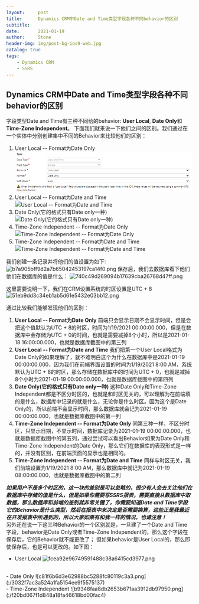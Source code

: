 ```yaml
---
layout:     post
title:      Dynamics CRM中Date and Time类型字段各种不同behavior的区别
subtitle:   
date:       2021-01-19
author:     Stone
header-img: img/post-bg-ios9-web.jpg
catalog: true
tags:
    - Dynamics CRM
	- SSRS
---
```


## Dynamics CRM中Date and Time类型字段各种不同behavior的区别
字段类型Date and Time有三种不同给的behavior: **User Local**, **Date Only**和**Time-Zone Independent**。
下面我们就来说一下他们之间的区别。我们通过在一个实体中分别创建集中不同的Behavior来比较他们的区别：
1. User Local -- Format为Date Only
![User Local-Date Only](https://github.com/hdjgreen/dynamicscrm.github.io/raw/master/img/20210119/1.png)
2. User Local -- Format为Date and Time
![User Local -- Format为Date and Time](:/91b9a2ebb4484ab8a9f9a9dfd655c1a0)
3. Date Only(它的格式只有Date only一种)
![Date Only(它的格式只有Date only一种)](:/c90293608dc148d68bdf3a5b6d4ea03b)
4. Time-Zone Independent -- Format为Date Only
![Time-Zone Independent -- Format为Date Only](:/1e2eb55b754c4a1fa97081c81899e42b)
5. Time-Zone Independent -- Format为Date and Time
![Time-Zone Independent -- Format为Date and Time](:/3c70c2a4f75d438fa45435a86a675fb4)

我们创建一条记录并将他们的值设置为如下:
![b7a905bff9d2a7b65042453197ca14f0.png](:/4f5059ccd44947cbaba61f477a8d7f7c)
保存后，我们去数据库看下他们他们在数据库的值是什么：
![740c49d269094b17639cba26768d47ff.png](:/2ea919056e5049abad3df39c2eef215c)

这里需要说明一下，我们在CRM设置系统的时区设置是UTC + 8
![51eb9dd3c34eb1ab5d61e5432e03bb12.png](:/29ed1de3f1fa4f5b9145f1c6d5892b93)

通过比较我们能够发现他们的区别：
1. **User Local -- Format为Date Only**
前端只会显示日期不会显示时间，但是会把这个值默认为UTC + 8的时区，时间为1/19/2021 00:00:00.000，但是在数据库中会存储为UTC + 0的时间，也就是需要减掉8个小时，所以是2021-01-18 16:00:00.000，也就是数据库截图中的第三列
2. **User Local -- Format为Date and Time**
我们把第一个User Local格式为Date Only的如果理解了，就不难明白这个为什么在数据库中是2021-01-19 00:00:00.000，因为我们在前端界面设置的时间为1/19/2021 8:00 AM，系统默认为UTC + 8的时区，那么存储在数据库中的时间为UTC + 0，也就是减掉8个小时为2021-01-19 00:00:00.000，也就是数据库截图中的第四列
3. **Date Only(它的格式只有Date only一种)**
这种Date Only和Time-Zone Independent都是不区分时区的，也就是和时区无关的，可以理解为在前端填的是什么，数据库中记录的就是什么，无论你是什么时区。因为这个是Date Only的，所以前端不会显示时间，那么数据库就会记为2021-01-19 00:00:00.000，也就是数据库截图中的第一列
4. **Time-Zone Independent -- Format为Date Only**
同第三种一样，不区分时区，只显示日期，不显示时间，数据库记录为2021-01-19 00:00:00.000，也就是数据库截图中的第五列，通过尝试可以看出Behavior如果为Date Only和Time-Zone Independent的Date Only，那么它们在数据库的表现形式是一样的，并没有区别，在前端页面的显示也是相同的。
5. **Time-Zone Independent -- Format为Date and Time**
同样与时区无关，我们前端设置为1/19/2021 8:00 AM，那么数据库中就记为2021-01-19 08:00:00.000，也就是数据库截图中的第二列

***如果用户不是多个时区的，这一块的差别是可以忽略的，很少有人会去关注他们在数据库中存储的值是什么，但是如果你需要写SSRS报表，需要直接从数据库中取数据，那么数据库和前端的差别就非常关键了，你需要知道Date and Time字段它的Behavior是什么类型，然后在报表中来决定是否需要换算，这些正是我最近在开发报表中所遇到的，所以大家如果有和我一样的情况，也请注意！***
<br>
另外还在说一下这三种Behavior的一个区别就是，一旦建了一个Date and Time字段，behavior是Date Only或者Time-Zone Independent的，那么这个字段在保存后，它的Behavior就不能更改了；
但如果behavior是User Local的，那么即使保存后，也是可以更改的。如下图：
- User Local
![fcea92e96749591488c38a6415cd3977.png](:/79009aac3d954b558b606cf07a2423d8) 
<br>
- Date Only
![c81f6b6d3e62988bc5288fc80119c3a3.png](:/3032f7ac3a524a1fa5154ee9f5575137)
<br>
- Time-Zone Independent
![b9348faa8db2653b671aa3912db97950.png](:/f20bd067f1d848a18fa46618bd00fac4)
